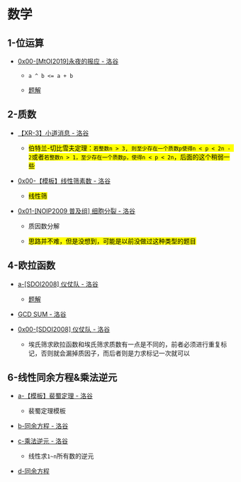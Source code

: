# 数学

## 1-位运算

- [0x00-[MtOI2019]永夜的报应 - 洛谷](https://www.luogu.com.cn/problem/P5514)
  
  - `a ^ b <= a + b`
  
  - [题解](https://www.luogu.com.cn/problem/solution/P5514)

## 2-质数

- [【XR-3】小道消息 - 洛谷](https://www.luogu.com.cn/problem/P5535)
  
  - <mark>伯特兰-切比雪夫定理：`若整数n > 3, 则至少存在一个质数p使得n < p < 2n - 2`或者`若整数n > 1，至少存在一个质数p，使得n < p < 2n`，后面的这个稍弱一些</mark>

- [0x00-【模板】线性筛素数 - 洛谷](https://www.luogu.com.cn/problem/P3383)
  
  - <mark>线性筛</mark>

- [0x01-[NOIP2009 普及组] 细胞分裂 - 洛谷](https://www.luogu.com.cn/problem/P1069)
  
  - 质因数分解
  
  - <mark>思路并不难，但是没想到，可能是以前没做过这种类型的题目</mark>

## 4-欧拉函数

- [a-[SDOI2008] 仪仗队 - 洛谷](https://www.luogu.com.cn/problem/P2158)
  
  - [题解](https://www.luogu.com.cn/problem/solution/P2158)

- [GCD SUM - 洛谷](https://www.luogu.com.cn/problem/P2398)

- [0x00-[SDOI2008] 仪仗队 - 洛谷](https://www.luogu.com.cn/problem/P2158)
  
  - 埃氏筛求欧拉函数和埃氏筛求质数有一点是不同的，前者必须进行重复标记，否则就会漏掉质因子，而后者则是力求标记一次就可以

## 6-线性同余方程&乘法逆元

- [a-【模板】裴蜀定理 - 洛谷](https://www.luogu.com.cn/problem/P4549)
  
  - 裴蜀定理模板

- [b-同余方程 - 洛谷](https://www.luogu.com.cn/problem/P1082)

- [c-乘法逆元 - 洛谷](https://www.luogu.com.cn/problem/P3811)
  
  - 线性求`1~n`所有数的逆元

- [d-同余方程](https://loj.ac/p/2605)

